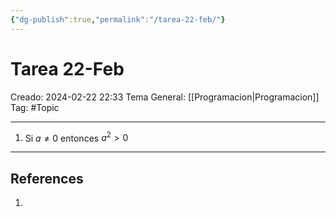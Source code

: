```yaml
---
{"dg-publish":true,"permalink":"/tarea-22-feb/"}
---
```



# Tarea 22-Feb
Creado: 2024-02-22 22:33
Tema General: [[Programacion\|Programacion]]
Tag: #Topic

---
1. Si $a \neq 0$ entonces $a^{2} > 0$
___
## References
1.